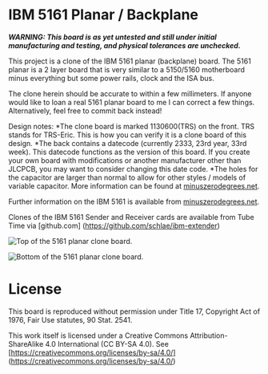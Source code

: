 # IBM 5161 Planar / Backplane

***WARNING: This board is as yet untested and still under initial manufacturing and testing, and physical tolerances are unchecked.***

This project is a clone of the IBM 5161 planar (backplane) board. The 5161 planar is a 2 layer board that is very similar to a 5150/5160 motherboard minus everything but some power rails, clock and the ISA bus.

The clone herein should be accurate to within a few millimeters. If anyone would like to loan a real 5161 planar board to me I can correct a few things. Alternatively, feel free to commit back instead!

Design notes:
*The clone board is marked 1130600(TRS) on the front. TRS stands for TRS-Eric. This is how you can verify it is a clone board of this design.
*The back contains a datecode (currently 2333, 23rd year, 33rd week). This datecode functions as the version of this board. If you create your own board with modifications or another manufacturer other than JLCPCB, you may want to consider changing this date code.
*The holes for the capacitor are larger than normal to allow for other styles / models of variable capacitor. More information can be found at [minuszerodegrees.net](https://www.minuszerodegrees.net/5160/motherboard/IBM%205160%20motherboard%20-%20Capacitor%20C1%20replacement.htm).

Further information on the IBM 5161 is available from [minuszerodegrees.net](http://minuszerodegrees.net/5161/doco/5161_documentation.htm).

Clones of the IBM 5161 Sender and Receiver cards are available from Tube Time via [github.com]
(https://github.com/schlae/ibm-extender)

![Top of the 5161 planar clone board.](https://gitlab.com/trs-eric/5161-planar-backplane-board/-/blob/main/top.png)

![Bottom of the 5161 planar clone board.](https://gitlab.com/trs-eric/5161-planar-backplane-board/-/blob/main/bottom.png)

# License

This board is reproduced without permission under Title 17, Copyright Act of 1976, Fair Use statutes, 90 Stat. 2541.

This work itself is licensed under a Creative Commons Attribution-ShareAlike 4.0 International (CC BY-SA 4.0). See [https://creativecommons.org/licenses/by-sa/4.0/] (https://creativecommons.org/licenses/by-sa/4.0/)